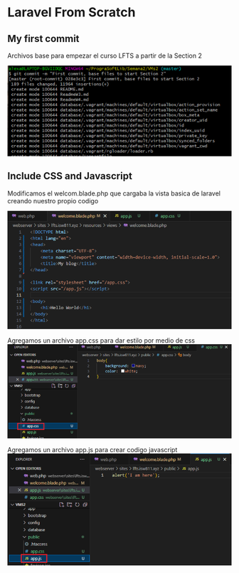 # Laravel From Scratch

## My first commit
Archivos base para empezar el curso LFTS a partir de la Section 2

![Alt text](image-1.png)

## Include CSS and Javascript
Modificamos el welcom.blade.php que cargaba la vista basica de laravel creando nuestro propio codigo

![Alt text](image-2.png)

Agregamos un archivo app.css para dar estilo por medio de css
![Alt text](image-3.png)

Agregamos un archivo app.js para crear codigo javascript
![Alt text](image-4.png)


